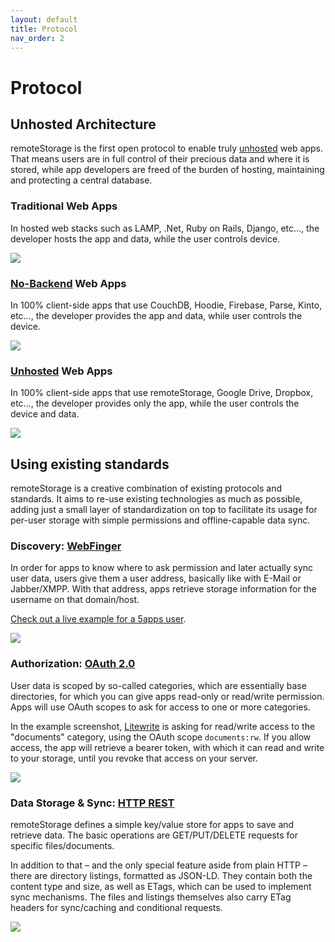 ```yaml
---
layout: default
title: Protocol
nav_order: 2
---
```


# Protocol

## Unhosted Architecture

remoteStorage is the first open protocol to enable truly [unhosted](https://unhosted.org) web apps. That means users are in full control of their precious data and where it is stored, while app developers are freed of the burden of hosting, maintaining and protecting a central database.

### Traditional Web Apps

In hosted web stacks such as LAMP, .Net, Ruby on Rails, Django, etc…, the developer hosts the app and data, while the user controls device.

<img src="https://remotestorage.io/img/explainer-1-traditional-webapp-scoured.svg" role="presentation" />


### [No-Backend](https://nobackend.org) Web Apps

In 100% client-side apps that use CouchDB, Hoodie, Firebase, Parse, Kinto, etc…, the developer provides the app and data, while user controls the device.

<img src="https://remotestorage.io/img/explainer-2-no-backend-scoured.svg" role="presentation" />

### [Unhosted](https://unhosted.org) Web Apps

In 100% client-side apps that use remoteStorage, Google Drive, Dropbox, etc…, the developer provides only the app, while the user controls the device and data.

<img src="https://remotestorage.io/img/explainer-3-unhosted-scoured.svg" role="presentation" />


## Using existing standards

remoteStorage is a creative combination of existing protocols and standards. It aims to re-use existing technologies as much as possible, adding just a small layer of standardization on top to facilitate its usage for per-user storage with simple permissions and offline-capable data sync.

### Discovery: [WebFinger](https://webfinger.net/)

In order for apps to know where to ask permission and later actually sync user data, users give them a user address, basically like with E-Mail or Jabber/XMPP. With that address, apps retrieve storage information for the username on that domain/host.

[Check out a live example for a 5apps user](https://client.webfinger.net/lookup?resource=tony%405apps.com).

<img src="https://remotestorage.io/img/webfinger-connect.png" role="presentation" />

### Authorization: [OAuth 2.0](https://oauth.net/)

User data is scoped by so-called categories, which are essentially base directories, for which you can give apps read-only or read/write permission. Apps will use OAuth scopes to ask for access to one or more categories.

In the example screenshot, [Litewrite](https://litewrite.net/) is asking for read/write access to the "documents" category, using the OAuth scope `documents:rw`. If you allow access, the app will retrieve a bearer token, with which it can read and write to your storage, until you revoke that access on your server.

<img src="https://remotestorage.io/img/oauth-dialog.png" role="presentation" />

### Data Storage & Sync: [HTTP REST](https://en.wikipedia.org/wiki/Representational_state_transfer)

remoteStorage defines a simple key/value store for apps to save and retrieve data. The basic operations are GET/PUT/DELETE requests for specific files/documents.

In addition to that – and the only special feature aside from plain HTTP – there are directory listings, formatted as JSON-LD. They contain both the content type and size, as well as ETags, which can be used to implement sync mechanisms. The files and listings themselves also carry ETag headers for sync/caching and conditional requests.

<img src="https://remotestorage.io/img/screenshot-folder-description.png" role="presentation" />
